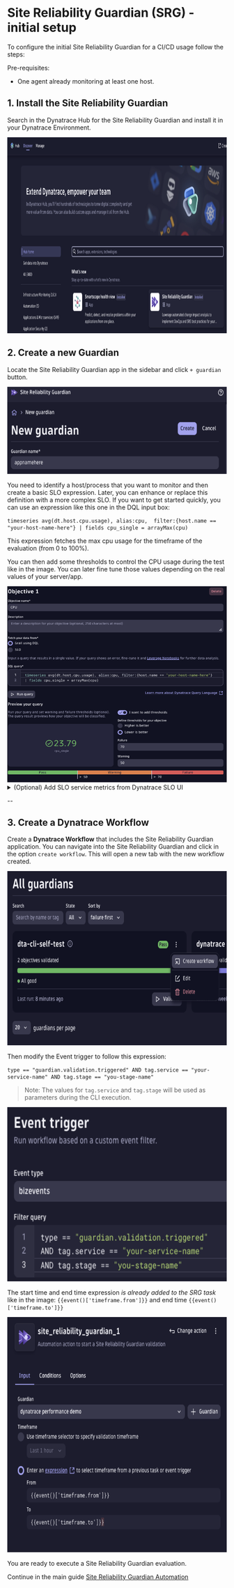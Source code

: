 # Site Reliability Guardian (SRG) - initial setup

To configure the initial Site Reliability Guardian for a CI/CD usage follow the steps:

Pre-requisites:

- One agent already monitoring at least one host.

## 1. Install the Site Reliability Guardian

Search in the Dynatrace Hub for the Site Reliability Guardian and install it in your Dynatrace Environment.

<img src="./assets/install-SRG.png"  width="1200" height="450">

## 2. Create a new Guardian

Locate the Site Reliability Guardian app in the sidebar and click `+ guardian` button.

<img src="./assets/srg-create-ui.png"  width="550" height="200">

You need to identify a host/process that you want to monitor and then create a basic SLO expression. Later, you can enhance or replace this definition with a more complex SLO.
If you want to get started quickly, you can use an expression like this one in the DQL input box:

```
timeseries avg(dt.host.cpu.usage), alias:cpu,  filter:{host.name == "your-host-name-here"} | fields cpu_single = arrayMax(cpu)
```

This expression fetches the max cpu usage for the timeframe of the evaluation (from 0 to 100%).

You can then add some thresholds to control the CPU usage during the test like in the image. You can later fine tune those values depending on the real values of your server/app.

<img src="./assets/basic-slo-srg.png"  width="550" height="450">

<details>

<summary>(Optional) Add SLO service metrics from Dynatrace SLO UI</summary>
If you want to consume service metrics like `response time` or `error rate` of a service you need to create a SLO in the previous Dynatrace UI:

1.  Go to Cloud Automation > Service-level objectives and create a new SLO

    <img src="./assets/srg-create-service-slo-1.png"  width="550" height="600">

    Under the metric expression you can use this example:

    ```
    ((builtin:service.response.time:avg:partition("latency",value("good",lt(400000))):splitBy():count:default(0))/(builtin:service.response.time:avg:splitBy():count)*(100))
    ```

    > This expression measures service performance by counting the number of request during which the response latency is below the defined threshold 400000 [µs] or 400 ms. (you need to have traffic against your service for this expression to work)

    For the entity filters, you can use a combination of entity type and tags to find the target entity in Dynatrace. i.e.:

    ```
    type("SERVICE"),tag("[Environment]DT_RELEASE_PRODUCT:simplenodeservice","environment:canary")
    ```

    > Note: Replace this tags `"[Environment]DT_RELEASE_PRODUCT:simplenodeservice","environment:canary"` with your service tags.

    <img src="./assets/slo-definition.png"  width="350" height="200">

2.  Add the SLO in the Site Reliability guardian created in the previous step.
    Select the SLO definition created in Dynatrace during the previous step as part of the guardian configuration.

    <img src="./assets/srg-objective.png"  width="420" height="360">

    Finally, set the thresholds for the Site Reliability Guardian as the following image.

    ## <img src="./assets/srg-thresholds.png"  width="900" height="345">

    > Note: The return value of the SLO is a percentage from 0 to 100% where, 100% means that all the request in the specified timeframe are lower than the maximum value of 400ms. The thresholds set for this SLO are:
    >
    > - 99% for a warning (for every 100 requests 1 request slower than 400ms)
    > - 95% for a failure (for every 100 requests 5 requests are slower than 400ms)

    </details>

--

## 3. Create a Dynatrace Workflow

Create a **Dynatrace Workflow** that includes the Site Reliability Guardian application. You can navigate into the Site Reliability Guardian and click in the option `create workflow`. This will open a new tab with the new workflow created.

<img src="./assets/workflow-shortcut.png"  width="675" height="400">

Then modify the Event trigger to follow this expression:

```
type == "guardian.validation.triggered" AND tag.service == "your-service-name" AND tag.stage == "you-stage-name"
```

> Note: The values for `tag.service` and `tag.stage` will be used as parameters during the CLI execution.

<img src="./assets/workflow-filter.png"  width="675" height="400">

The start time and end time expression _is already added to the SRG task_ like in the image:
`{{event()['timeframe.from']}}` and end time `{{event()['timeframe.to']}}`

<img src="./assets/workflow-srg-item.png"  width="560" height="540">

You are ready to execute a Site Reliability Guardian evaluation.

Continue in the main guide
[Site Reliability Guardian Automation](SRGAutomation.md)
